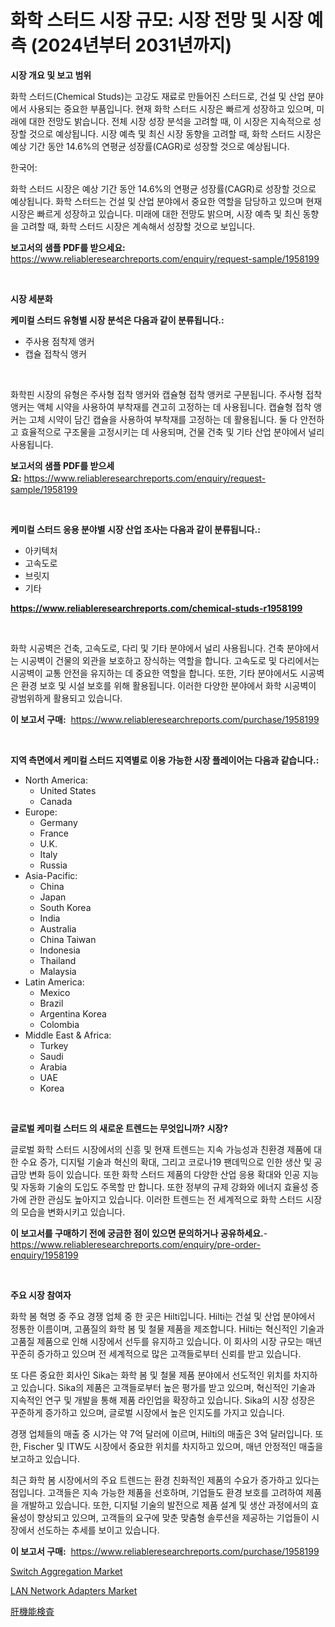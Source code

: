 <p><h1>화학 스터드 시장 규모: 시장 전망 및 시장 예측 (2024년부터 2031년까지)</h1></p><p><strong>시장 개요 및 보고 범위</strong></p>
<p><p>화학 스터드(Chemical Studs)는 고강도 재료로 만들어진 스터드로, 건설 및 산업 분야에서 사용되는 중요한 부품입니다. 현재 화학 스터드 시장은 빠르게 성장하고 있으며, 미래에 대한 전망도 밝습니다. 전체 시장 성장 분석을 고려할 때, 이 시장은 지속적으로 성장할 것으로 예상됩니다. 시장 예측 및 최신 시장 동향을 고려할 때, 화학 스터드 시장은 예상 기간 동안 14.6%의 연평균 성장률(CAGR)로 성장할 것으로 예상됩니다.</p><p>한국어:</p><p>화학 스터드 시장은 예상 기간 동안 14.6%의 연평균 성장률(CAGR)로 성장할 것으로 예상됩니다. 화학 스터드는 건설 및 산업 분야에서 중요한 역할을 담당하고 있으며 현재 시장은 빠르게 성장하고 있습니다. 미래에 대한 전망도 밝으며, 시장 예측 및 최신 동향을 고려할 때, 화학 스터드 시장은 계속해서 성장할 것으로 보입니다.</p></p>
<p><strong>보고서의 샘플 PDF를 받으세요:</strong> <a href="https://www.reliableresearchreports.com/enquiry/request-sample/1958199">https://www.reliableresearchreports.com/enquiry/request-sample/1958199</a></p>
<p>&nbsp;</p>
<p><strong>시장 세분화</strong></p>
<p><strong>케미컬 스터드 유형별 시장 분석은 다음과 같이 분류됩니다.:</strong></p>
<p><ul><li>주사용 점착제 앵커</li><li>캡슐 접착식 앵커</li></ul></p>
<p>&nbsp;</p>
<p><p>화학핀 시장의 유형은 주사형 접착 앵커와 캡슐형 접착 앵커로 구분됩니다. 주사형 접착 앵커는 액체 시약을 사용하여 부착재를 견고히 고정하는 데 사용됩니다. 캡슐형 접착 앵커는 고체 시약이 담긴 캡슐을 사용하여 부착재를 고정하는 데 활용됩니다. 둘 다 안전하고 효율적으로 구조물을 고정시키는 데 사용되며, 건물 건축 및 기타 산업 분야에서 널리 사용됩니다.</p></p>
<p><strong>보고서의 샘플 PDF를 받으세요:</strong>&nbsp;<a href="https://www.reliableresearchreports.com/enquiry/request-sample/1958199">https://www.reliableresearchreports.com/enquiry/request-sample/1958199</a></p>
<p>&nbsp;</p>
<p><strong> 케미컬 스터드 응용 분야별 시장 산업 조사는 다음과 같이 분류됩니다.:</strong></p>
<p><ul><li>아키텍처</li><li>고속도로</li><li>브릿지</li><li>기타</li></ul></p>
<p><strong><a href="https://www.reliableresearchreports.com/chemical-studs-r1958199">https://www.reliableresearchreports.com/chemical-studs-r1958199</a></strong></p>
<p>&nbsp;</p>
<p><p>화학 시공벽은 건축, 고속도로, 다리 및 기타 분야에서 널리 사용됩니다. 건축 분야에서는 시공벽이 건물의 외관을 보호하고 장식하는 역할을 합니다. 고속도로 및 다리에서는 시공벽이 교통 안전을 유지하는 데 중요한 역할을 합니다. 또한, 기타 분야에서도 시공벽은 환경 보호 및 시설 보호를 위해 활용됩니다. 이러한 다양한 분야에서 화학 시공벽이 광범위하게 활용되고 있습니다.</p></p>
<p><strong>이 보고서 구매:</strong>&nbsp; <a href="https://www.reliableresearchreports.com/purchase/1958199">https://www.reliableresearchreports.com/purchase/1958199</a></p>
<p>&nbsp;</p>
<p><strong>지역 측면에서 케미컬 스터드 지역별로 이용 가능한 시장 플레이어는 다음과 같습니다.:</strong></p>
<p><ul>
    <li>
        North America:
        <ul>
            <li>United States</li>
            <li>Canada</li>
        </ul>
    </li>
    <li>
        Europe:
        <ul>
            <li>Germany</li>
            <li>France</li>
            <li>U.K.</li>
            <li>Italy</li>
            <li>Russia</li>
        </ul>
    </li>
    <li>
        Asia-Pacific:
        <ul>
            <li>China</li>
            <li>Japan</li>
            <li>South Korea</li>
            <li>India</li>
            <li>Australia</li>
            <li>China Taiwan</li>
            <li>Indonesia</li>
            <li>Thailand</li>
            <li>Malaysia</li>
        </ul>
    </li>
    <li>
        Latin America:
        <ul>
            <li>Mexico</li>
            <li>Brazil</li>
            <li>Argentina Korea</li>
            <li>Colombia</li>
        </ul>
    </li>
    <li>
        Middle East & Africa:
        <ul>
            <li>Turkey</li>
            <li>Saudi</li>
            <li>Arabia</li>
            <li>UAE</li>
            <li>Korea</li>
        </ul>
    </li>
    </ul></p>
<p>&nbsp;</p>
<p><strong>글로벌 케미컬 스터드 의 새로운 트렌드는 무엇입니까? 시장?</strong></p>
<p><p>글로벌 화학 스터드 시장에서의 신흥 및 현재 트렌드는 지속 가능성과 친환경 제품에 대한 수요 증가, 디지털 기술과 혁신의 확대, 그리고 코로나19 팬데믹으로 인한 생산 및 공급망 변화 등이 있습니다. 또한 화학 스터드 제품의 다양한 산업 응용 확대와 인공 지능 및 자동화 기술의 도입도 주목할 만 합니다. 또한 정부의 규제 강화와 에너지 효율성 증가에 관한 관심도 높아지고 있습니다. 이러한 트렌드는 전 세계적으로 화학 스터드 시장의 모습을 변화시키고 있습니다.</p></p>
<p><strong>이 보고서를 구매하기 전에 궁금한 점이 있으면 문의하거나 공유하세요.</strong>- <a href="https://www.reliableresearchreports.com/enquiry/pre-order-enquiry/1958199">https://www.reliableresearchreports.com/enquiry/pre-order-enquiry/1958199</a></p>
<p>&nbsp;</p>
<p><strong>주요 시장 참여자</strong></p>
<p><p>화학 봄 혁명 중 주요 경쟁 업체 중 한 곳은 Hilti입니다. Hilti는 건설 및 산업 분야에서 정통한 이름이며, 고품질의 화학 봄 및 철물 제품을 제조합니다. Hilti는 혁신적인 기술과 고품질 제품으로 인해 시장에서 선두를 유지하고 있습니다. 이 회사의 시장 규모는 매년 꾸준히 증가하고 있으며 전 세계적으로 많은 고객들로부터 신뢰를 받고 있습니다.</p><p>또 다른 중요한 회사인 Sika는 화학 봄 및 철물 제품 분야에서 선도적인 위치를 차지하고 있습니다. Sika의 제품은 고객들로부터 높은 평가를 받고 있으며, 혁신적인 기술과 지속적인 연구 및 개발을 통해 제품 라인업을 확장하고 있습니다. Sika의 시장 성장은 꾸준하게 증가하고 있으며, 글로벌 시장에서 높은 인지도를 가지고 있습니다. </p><p>경쟁 업체들의 매출 중 시가는 약 7억 달러에 이르며, Hilti의 매출은 3억 달러입니다. 또한, Fischer 및 ITW도 시장에서 중요한 위치를 차지하고 있으며, 매년 안정적인 매출을 보고하고 있습니다.</p><p>최근 화학 봄 시장에서의 주요 트렌드는 환경 친화적인 제품의 수요가 증가하고 있다는 점입니다. 고객들은 지속 가능한 제품을 선호하며, 기업들도 환경 보호를 고려하여 제품을 개발하고 있습니다. 또한, 디지털 기술의 발전으로 제품 설계 및 생산 과정에서의 효율성이 향상되고 있으며, 고객들의 요구에 맞춘 맞춤형 솔루션을 제공하는 기업들이 시장에서 선도하는 추세를 보이고 있습니다.</p></p>
<p><strong>이 보고서 구매:</strong>&nbsp;&nbsp;<a href="https://www.reliableresearchreports.com/purchase/1958199">https://www.reliableresearchreports.com/purchase/1958199</a></p>
<p><p><a href="https://github.com/seekum/Market-Research-Report-List-2/blob/main/switch-aggregation-market.md">Switch Aggregation Market</a></p><p><a href="https://github.com/nancykennedykellievqfqt2/Market-Research-Report-List-1/blob/main/lan-network-adapters-market.md">LAN Network Adapters Market</a></p><p><a href="https://github.com/MosesSpinka1914/Market-Research-Report-List-1/blob/main/197880520353.md">肝機能検査</a></p></p>